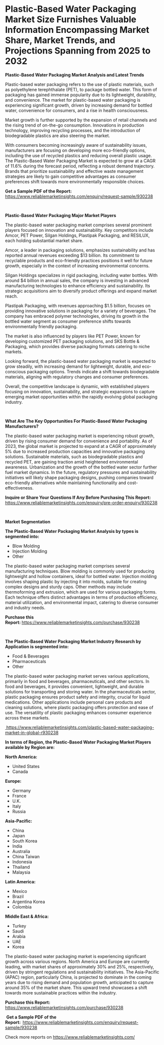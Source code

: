 <p><h1>Plastic-Based Water Packaging Market Size Furnishes Valuable Information Encompassing Market Share, Market Trends, and Projections Spanning from 2025 to 2032</h1></p><p><strong>Plastic-Based Water Packaging Market Analysis and Latest Trends</strong></p>
<p><p>Plastic-based water packaging refers to the use of plastic materials, such as polyethylene terephthalate (PET), to package bottled water. This form of packaging has gained immense popularity due to its lightweight, durability, and convenience. The market for plastic-based water packaging is experiencing significant growth, driven by increasing demand for bottled water, convenience for consumers, and a rise in health consciousness.</p><p>Market growth is further supported by the expansion of retail channels and the rising trend of on-the-go consumption. Innovations in production technology, improving recycling processes, and the introduction of biodegradable plastics are also steering the market. </p><p>With consumers becoming increasingly aware of sustainability issues, manufacturers are focusing on developing more eco-friendly options, including the use of recycled plastics and reducing overall plastic usage. The Plastic-Based Water Packaging Market is expected to grow at a CAGR of 11.6% during the forecast period, reflecting a robust demand trajectory. Brands that prioritize sustainability and effective waste management strategies are likely to gain competitive advantages as consumer preferences shift towards more environmentally responsible choices.</p></p>
<p><strong>Get a Sample PDF of the Report:&nbsp;</strong> <a href="https://www.reliablemarketinsights.com/enquiry/request-sample/930238?utm_campaign=2532&utm_medium=2&utm_source=Github&utm_content=ia&utm_term=21032025&utm_id=plastic-based-water-packaging">https://www.reliablemarketinsights.com/enquiry/request-sample/930238</a></p>
<p>&nbsp;</p>
<p><strong>Plastic-Based Water Packaging Major Market Players</strong></p>
<p><p>The plastic-based water packaging market comprises several prominent players focused on innovation and sustainability. Key competitors include Amcor, PET Power, Silgan Holdings, Plastipak Packaging, and RESILUX, each holding substantial market share.</p><p>Amcor, a leader in packaging solutions, emphasizes sustainability and has reported annual revenues exceeding $13 billion. Its commitment to recyclable products and eco-friendly practices positions it well for future growth, especially in the context of increasing environmental concerns.</p><p>Silgan Holdings specializes in rigid packaging, including water bottles. With around $4 billion in annual sales, the company is investing in advanced manufacturing technologies to enhance efficiency and sustainability. Its strategic acquisitions aim to diversify product offerings and expand market reach.</p><p>Plastipak Packaging, with revenues approaching $1.5 billion, focuses on providing innovative solutions in packaging for a variety of beverages. The company has embraced polymer technologies, driving its growth in the bottled water segment as consumer preference shifts towards environmentally friendly packaging.</p><p>The market is also influenced by players like PET Power, known for developing customized PET packaging solutions, and SKS Bottle & Packaging, which provides diverse packaging formats catering to niche markets. </p><p>Looking forward, the plastic-based water packaging market is expected to grow steadily, with increasing demand for lightweight, durable, and eco-conscious packaging options. Trends indicate a shift towards biodegradable materials, aligning with regulatory changes and consumer preferences. </p><p>Overall, the competitive landscape is dynamic, with established players focusing on innovation, sustainability, and strategic expansions to capture emerging market opportunities within the rapidly evolving global packaging industry.</p></p>
<p>&nbsp;</p>
<p><strong>What Are The Key Opportunities For Plastic-Based Water Packaging Manufacturers?</strong></p>
<p><p>The plastic-based water packaging market is experiencing robust growth, driven by rising consumer demand for convenience and portability. As of 2023, the global market is projected to expand at a CAGR of approximately 5% due to increased production capacities and innovative packaging solutions. Sustainable materials, such as biodegradable plastics and recycled PET, are gaining traction amid heightened environmental awareness. Urbanization and the growth of the bottled water sector further fuel market dynamics. In the future, regulatory pressures and sustainability initiatives will likely shape packaging designs, pushing companies toward eco-friendly alternatives while maintaining functionality and cost-effectiveness.</p></p>
<p><strong>Inquire or Share Your Questions If Any Before Purchasing This Report:</strong> <a href="https://www.reliablemarketinsights.com/enquiry/pre-order-enquiry/930238?utm_campaign=2532&utm_medium=2&utm_source=Github&utm_content=ia&utm_term=21032025&utm_id=plastic-based-water-packaging">https://www.reliablemarketinsights.com/enquiry/pre-order-enquiry/930238</a></p>
<p>&nbsp;</p>
<p><strong>Market Segmentation</strong></p>
<p><strong>The Plastic-Based Water Packaging Market Analysis by types is segmented into:</strong></p>
<p><ul><li>Blow Molding</li><li>Injection Molding</li><li>Other</li></ul></p>
<p><p>The plastic-based water packaging market comprises several manufacturing techniques. Blow molding is commonly used for producing lightweight and hollow containers, ideal for bottled water. Injection molding involves shaping plastic by injecting it into molds, suitable for creating complex designs and sturdy caps. Other methods may include thermoforming and extrusion, which are used for various packaging forms. Each technique offers distinct advantages in terms of production efficiency, material utilization, and environmental impact, catering to diverse consumer and industry needs.</p></p>
<p><strong>Purchase this Report:&nbsp;</strong><a href="https://www.reliablemarketinsights.com/purchase/930238?utm_campaign=2532&utm_medium=2&utm_source=Github&utm_content=ia&utm_term=21032025&utm_id=plastic-based-water-packaging">https://www.reliablemarketinsights.com/purchase/930238</a></p>
<p>&nbsp;</p>
<p><strong>The Plastic-Based Water Packaging Market Industry Research by Application is segmented into:</strong></p>
<p><ul><li>Food & Beverages</li><li>Pharmaceuticals</li><li>Other</li></ul></p>
<p><p>The plastic-based water packaging market serves various applications, primarily in food and beverages, pharmaceuticals, and other sectors. In food and beverages, it provides convenient, lightweight, and durable solutions for transporting and storing water. In the pharmaceuticals sector, plastic packaging ensures product safety and integrity, crucial for liquid medications. Other applications include personal care products and cleaning solutions, where plastic packaging offers protection and ease of use. The versatility of plastic packaging enhances consumer experience across these markets.</p></p>
<p><a href="https://www.reliablemarketinsights.com/plastic-based-water-packaging-market-in-global-r930238?utm_campaign=2532&utm_medium=2&utm_source=Github&utm_content=ia&utm_term=21032025&utm_id=plastic-based-water-packaging">&nbsp;https://www.reliablemarketinsights.com/plastic-based-water-packaging-market-in-global-r930238</a></p>
<p><strong>In terms of Region, the Plastic-Based Water Packaging Market Players available by Region are:</strong></p>
<p>
    <p> <strong> North America: </strong>
        <ul>
            <li>United States</li>
            <li>Canada</li>
        </ul>
        </p> 
    <p> <strong> Europe: </strong>
        <ul>
            <li>Germany</li>
            <li>France</li>
            <li>U.K.</li>
            <li>Italy</li>
            <li>Russia</li>
        </ul>
        </p> 
    <p> <strong> Asia-Pacific: </strong>
        <ul>
            <li>China</li>
            <li>Japan</li>
            <li>South Korea</li>
            <li>India</li>
            <li>Australia</li>
            <li>China Taiwan</li>
            <li>Indonesia</li>
            <li>Thailand</li>
            <li>Malaysia</li>
        </ul>
        </p> 
    <p> <strong> Latin America: </strong>
        <ul>
            <li>Mexico</li>
            <li>Brazil</li>
            <li>Argentina Korea</li>
            <li>Colombia</li>
        </ul>
        </p> 
    <p> <strong> Middle East & Africa: </strong>
        <ul>
            <li>Turkey</li>
            <li>Saudi</li>
            <li>Arabia</li>
            <li>UAE</li>
            <li>Korea</li>
        </ul>
    </p>
    </p>
<p><p>The plastic-based water packaging market is experiencing significant growth across various regions. North America and Europe are currently leading, with market shares of approximately 30% and 25%, respectively, driven by stringent regulations and sustainability initiatives. The Asia-Pacific (APAC) region, particularly China, is projected to dominate in the coming years due to rising demand and population growth, anticipated to capture around 35% of the market share. This upward trend showcases a shift towards more sustainable practices within the industry.</p></p>
<p><strong>Purchase this Report: </strong><a href="https://www.reliablemarketinsights.com/purchase/930238?utm_campaign=2532&utm_medium=2&utm_source=Github&utm_content=ia&utm_term=21032025&utm_id=plastic-based-water-packaging">https://www.reliablemarketinsights.com/purchase/930238</a></p>
<p>&nbsp;<strong>Get a Sample PDF of the Report:&nbsp;&nbsp;</strong><a href="https://www.reliablemarketinsights.com/enquiry/request-sample/930238?utm_campaign=2532&utm_medium=2&utm_source=Github&utm_content=ia&utm_term=21032025&utm_id=plastic-based-water-packaging">https://www.reliablemarketinsights.com/enquiry/request-sample/930238</a></p>
<p><strong></strong></p>
<p>Check more reports on <a href="https://www.reliablemarketinsights.com/?utm_campaign=2532&utm_medium=2&utm_source=Github&utm_content=ia&utm_term=21032025&utm_id=plastic-based-water-packaging">https://www.reliablemarketinsights.com/</a></p>